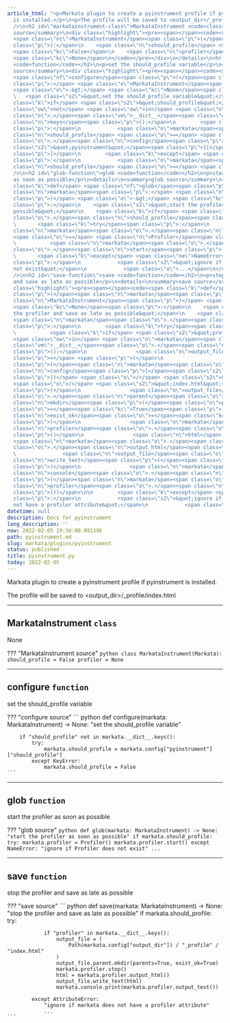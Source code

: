 ```yaml
---
article_html: "<p>Markata plugin to create a pyinstrument profile if pyinstrument
  is installed.</p>\n<p>The profile will be saved to <output_dir>/_profile/index.html</p>\n<hr
  />\n<h2 id=\"markatainstrument-class\">MarkataInstrument <code>class</code></h2>\n<p>None</p>\n<details>\n<summary>MarkataInstrument
  source</summary>\n<div class=\"highlight\"><pre><span></span><code><span class=\"k\">class</span>
  <span class=\"nc\">MarkataInstrument</span><span class=\"p\">(</span><span class=\"n\">Markata</span><span
  class=\"p\">):</span>\n    <span class=\"n\">should_profile</span> <span class=\"o\">=</span>
  <span class=\"kc\">False</span>\n    <span class=\"n\">profiler</span> <span class=\"o\">=</span>
  <span class=\"kc\">None</span>\n</code></pre></div>\n</details>\n<hr />\n<h2 id=\"configure-function\">configure
  <code>function</code></h2>\n<p>set the should_profile variable</p>\n<details>\n<summary>configure
  source</summary>\n<div class=\"highlight\"><pre><span></span><code><span class=\"k\">def</span>
  <span class=\"nf\">configure</span><span class=\"p\">(</span><span class=\"n\">markata</span><span
  class=\"p\">:</span> <span class=\"n\">MarkataInstrument</span><span class=\"p\">)</span>
  <span class=\"o\">-&gt;</span> <span class=\"kc\">None</span><span class=\"p\">:</span>\n
  \   <span class=\"s2\">&quot;set the should_profile variable&quot;</span>\n\n    <span
  class=\"k\">if</span> <span class=\"s2\">&quot;should_profile&quot;</span> <span
  class=\"ow\">not</span> <span class=\"ow\">in</span> <span class=\"n\">markata</span><span
  class=\"o\">.</span><span class=\"vm\">__dict__</span><span class=\"o\">.</span><span
  class=\"n\">keys</span><span class=\"p\">():</span>\n        <span class=\"k\">try</span><span
  class=\"p\">:</span>\n            <span class=\"n\">markata</span><span class=\"o\">.</span><span
  class=\"n\">should_profile</span> <span class=\"o\">=</span> <span class=\"n\">markata</span><span
  class=\"o\">.</span><span class=\"n\">config</span><span class=\"p\">[</span><span
  class=\"s2\">&quot;pyinstrument&quot;</span><span class=\"p\">][</span><span class=\"s2\">&quot;should_profile&quot;</span><span
  class=\"p\">]</span>\n        <span class=\"k\">except</span> <span class=\"ne\">KeyError</span><span
  class=\"p\">:</span>\n            <span class=\"n\">markata</span><span class=\"o\">.</span><span
  class=\"n\">should_profile</span> <span class=\"o\">=</span> <span class=\"kc\">False</span>\n</code></pre></div>\n</details>\n<hr
  />\n<h2 id=\"glob-function\">glob <code>function</code></h2>\n<p>start the profiler
  as soon as possible</p>\n<details>\n<summary>glob source</summary>\n<div class=\"highlight\"><pre><span></span><code><span
  class=\"k\">def</span> <span class=\"nf\">glob</span><span class=\"p\">(</span><span
  class=\"n\">markata</span><span class=\"p\">:</span> <span class=\"n\">MarkataInstrument</span><span
  class=\"p\">)</span> <span class=\"o\">-&gt;</span> <span class=\"kc\">None</span><span
  class=\"p\">:</span>\n    <span class=\"s2\">&quot;start the profiler as soon as
  possible&quot;</span>\n    <span class=\"k\">if</span> <span class=\"n\">markata</span><span
  class=\"o\">.</span><span class=\"n\">should_profile</span><span class=\"p\">:</span>\n
  \       <span class=\"k\">try</span><span class=\"p\">:</span>\n            <span
  class=\"n\">markata</span><span class=\"o\">.</span><span class=\"n\">profiler</span>
  <span class=\"o\">=</span> <span class=\"n\">Profiler</span><span class=\"p\">()</span>\n
  \           <span class=\"n\">markata</span><span class=\"o\">.</span><span class=\"n\">profiler</span><span
  class=\"o\">.</span><span class=\"n\">start</span><span class=\"p\">()</span>\n
  \       <span class=\"k\">except</span> <span class=\"ne\">NameError</span><span
  class=\"p\">:</span>\n            <span class=\"s2\">&quot;ignore if Profiler does
  not exist&quot;</span>\n            <span class=\"o\">...</span>\n</code></pre></div>\n</details>\n<hr
  />\n<h2 id=\"save-function\">save <code>function</code></h2>\n<p>stop the profiler
  and save as late as possible</p>\n<details>\n<summary>save source</summary>\n<div
  class=\"highlight\"><pre><span></span><code><span class=\"k\">def</span> <span class=\"nf\">save</span><span
  class=\"p\">(</span><span class=\"n\">markata</span><span class=\"p\">:</span> <span
  class=\"n\">MarkataInstrument</span><span class=\"p\">)</span> <span class=\"o\">-&gt;</span>
  <span class=\"kc\">None</span><span class=\"p\">:</span>\n    <span class=\"s2\">&quot;stop
  the profiler and save as late as possible&quot;</span>\n    <span class=\"k\">if</span>
  <span class=\"n\">markata</span><span class=\"o\">.</span><span class=\"n\">should_profile</span><span
  class=\"p\">:</span>\n        <span class=\"k\">try</span><span class=\"p\">:</span>\n\n
  \           <span class=\"k\">if</span> <span class=\"s2\">&quot;profiler&quot;</span>
  <span class=\"ow\">in</span> <span class=\"n\">markata</span><span class=\"o\">.</span><span
  class=\"vm\">__dict__</span><span class=\"o\">.</span><span class=\"n\">keys</span><span
  class=\"p\">():</span>\n                <span class=\"n\">output_file</span> <span
  class=\"o\">=</span> <span class=\"p\">(</span>\n                    <span class=\"n\">Path</span><span
  class=\"p\">(</span><span class=\"n\">markata</span><span class=\"o\">.</span><span
  class=\"n\">config</span><span class=\"p\">[</span><span class=\"s2\">&quot;output_dir&quot;</span><span
  class=\"p\">])</span> <span class=\"o\">/</span> <span class=\"s2\">&quot;_profile&quot;</span>
  <span class=\"o\">/</span> <span class=\"s2\">&quot;index.html&quot;</span>\n                <span
  class=\"p\">)</span>\n                <span class=\"n\">output_file</span><span
  class=\"o\">.</span><span class=\"n\">parent</span><span class=\"o\">.</span><span
  class=\"n\">mkdir</span><span class=\"p\">(</span><span class=\"n\">parents</span><span
  class=\"o\">=</span><span class=\"kc\">True</span><span class=\"p\">,</span> <span
  class=\"n\">exist_ok</span><span class=\"o\">=</span><span class=\"kc\">True</span><span
  class=\"p\">)</span>\n                <span class=\"n\">markata</span><span class=\"o\">.</span><span
  class=\"n\">profiler</span><span class=\"o\">.</span><span class=\"n\">stop</span><span
  class=\"p\">()</span>\n                <span class=\"n\">html</span> <span class=\"o\">=</span>
  <span class=\"n\">markata</span><span class=\"o\">.</span><span class=\"n\">profiler</span><span
  class=\"o\">.</span><span class=\"n\">output_html</span><span class=\"p\">()</span>\n
  \               <span class=\"n\">output_file</span><span class=\"o\">.</span><span
  class=\"n\">write_text</span><span class=\"p\">(</span><span class=\"n\">html</span><span
  class=\"p\">)</span>\n                <span class=\"n\">markata</span><span class=\"o\">.</span><span
  class=\"n\">console</span><span class=\"o\">.</span><span class=\"n\">print</span><span
  class=\"p\">(</span><span class=\"n\">markata</span><span class=\"o\">.</span><span
  class=\"n\">profiler</span><span class=\"o\">.</span><span class=\"n\">output_text</span><span
  class=\"p\">())</span>\n\n        <span class=\"k\">except</span> <span class=\"ne\">AttributeError</span><span
  class=\"p\">:</span>\n            <span class=\"s2\">&quot;ignore if markata does
  not have a profiler attribute&quot;</span>\n            <span class=\"o\">...</span>\n</code></pre></div>\n</details>"
datetime: null
description: Docs for pyinstrument
long_description: ''
now: 2022-02-05 19:38:00.891396
path: pyinstrument.md
slug: markata/plugins/pyinstrument
status: published
title: pyinstrument.py
today: 2022-02-05
---
```


Markata plugin to create a pyinstrument profile if pyinstrument is installed.

The profile will be saved to <output_dir>/_profile/index.html


---

## MarkataInstrument `class`

None

??? "MarkataInstrument source"
    ``` python
    class MarkataInstrument(Markata):
        should_profile = False
        profiler = None
    ```


---

## configure `function`

set the should_profile variable

??? "configure source"
    ``` python
    def configure(markata: MarkataInstrument) -> None:
        "set the should_profile variable"

        if "should_profile" not in markata.__dict__.keys():
            try:
                markata.should_profile = markata.config["pyinstrument"]["should_profile"]
            except KeyError:
                markata.should_profile = False
    ```


---

## glob `function`

start the profiler as soon as possible

??? "glob source"
    ``` python
    def glob(markata: MarkataInstrument) -> None:
        "start the profiler as soon as possible"
        if markata.should_profile:
            try:
                markata.profiler = Profiler()
                markata.profiler.start()
            except NameError:
                "ignore if Profiler does not exist"
                ...
    ```


---

## save `function`

stop the profiler and save as late as possible

??? "save source"
    ``` python
    def save(markata: MarkataInstrument) -> None:
        "stop the profiler and save as late as possible"
        if markata.should_profile:
            try:

                if "profiler" in markata.__dict__.keys():
                    output_file = (
                        Path(markata.config["output_dir"]) / "_profile" / "index.html"
                    )
                    output_file.parent.mkdir(parents=True, exist_ok=True)
                    markata.profiler.stop()
                    html = markata.profiler.output_html()
                    output_file.write_text(html)
                    markata.console.print(markata.profiler.output_text())

            except AttributeError:
                "ignore if markata does not have a profiler attribute"
                ...
    ```
